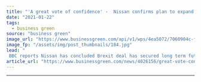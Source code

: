 ```yaml
---
title: "'A great vote of confidence' -  Nissan confirms plan to expand UK electric vehicle manufacturing"
date: "2021-01-22"
tags: 
  - business green
source: "business green"
image_url: "https://www.businessgreen.com/api/v1/wps/4ea5072/7060904c-f40a-450d-a6bc-81225c6a07e6/1/nissan-leaf-production-185x114.jpg"
image_fp: "/assets/img/post_thumbnails/184.jpg"
lead: "
 BBC reports Nissan has concluded Brexit deal has secured long term future for Sunderland factory ..."
article_url: "https://www.businessgreen.com/news/4026156/great-vote-confidence-nissan-confirms-plan-expand-uk-electric-vehicle-manufacturing"
---
```


---
